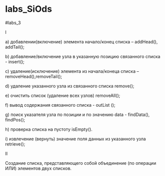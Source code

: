 # labs_SiOds

#labs_3

I

a) добавлении(включение) элемента начало/конец списка – addHead(), addTail();

b) добавление/включение узла в указанную позицию связанного списка - insert();

c) удаление(исключение) элемента из начала/конеца списка – removeHead(),removeTail();

d) удаление указанного узла из связанного списка remove();

e) очистить список (удаление всех узлов) removeAll();

f) вывод содержания связанного списка - outList ();

g) поиск указателя узла по позиции и по значению data - findData(), findPos();

h) проверка списка на пустоту isEmpty().

i) извлечение (вернуть) значение поля данных из указанного узла retrieve();

II

Создание списка, представляющего собой объединение (по операции ИЛИ) элементов двух списков.
